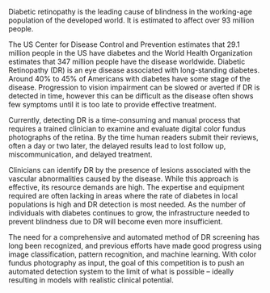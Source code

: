 Diabetic retinopathy is the leading cause of blindness in the working-age population of the developed world. It is estimated to affect over 93 million people.

The US Center for Disease Control and Prevention estimates that 29.1 million people in the US have diabetes and the World Health Organization estimates that 347 million people have the disease worldwide. Diabetic Retinopathy (DR) is an eye disease associated with long-standing diabetes. Around 40% to 45% of Americans with diabetes have some stage of the disease. Progression to vision impairment can be slowed or averted if DR is detected in time, however this can be difficult as the disease often shows few symptoms until it is too late to provide effective treatment.

Currently, detecting DR is a time-consuming and manual process that requires a trained clinician to examine and evaluate digital color fundus photographs of the retina. By the time human readers submit their reviews, often a day or two later, the delayed results lead to lost follow up, miscommunication, and delayed treatment.

Clinicians can identify DR by the presence of lesions associated with the vascular abnormalities caused by the disease. While this approach is effective, its resource demands are high. The expertise and equipment required are often lacking in areas where the rate of diabetes in local populations is high and DR detection is most needed. As the number of individuals with diabetes continues to grow, the infrastructure needed to prevent blindness due to DR will become even more insufficient.

The need for a comprehensive and automated method of DR screening has long been recognized, and previous efforts have made good progress using image classification, pattern recognition, and machine learning. With color fundus photography as input, the goal of this competition is to push an automated detection system to the limit of what is possible – ideally resulting in models with realistic clinical potential.
